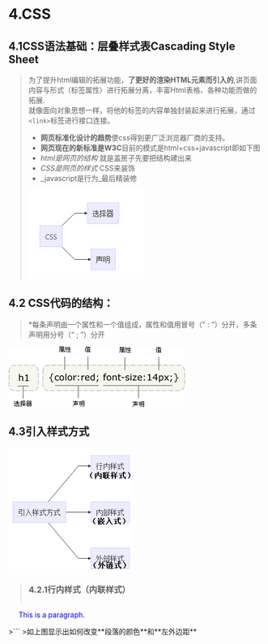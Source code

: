 # 4.CSS

## 4.1CSS语法基础：层叠样式表Cascading Style Sheet

> 为了提升html编辑的拓展功能，**了更好的渲染HTML元素而引入的**,讲页面内容与形式（标签属性）进行拓展分离，丰富Html表格、各种功能而做的拓展.  
> 就像面向对象思想一样，将他的标签的内容单独封装起来进行拓展，通过`<link>`标签进行接口连接。
>
> * **网页标准化设计的趋势**使css得到更广泛浏览器厂商的支持。
> * **网页现在的新标准是W3C**目前的模式是html+css+javascript即如下图
> * _html是网页的结构_ 就是盖房子先要把结构建出来
> * _CSS是网页的样式_ CSS来装饰
> * _javascript是行为_最后精装修 
>
> ![](/assets/css主要组成.png)

## 4.2 **CSS代码的结构：**

> \*每条声明由一个属性和一个值组成，属性和值用冒号（“ : ”）分开，多条声明用分号（“ ; ”）分开

![](/assets/css_selector.gif)

## 4.3引入样式方式

![](/assets/yinru.png)

> ### 4.2.1行内样式（内联样式）
>
>```js
 <p style="color:blue;margin-left:20px;">This is a paragraph.</p>
>```
>如上图显示出如何改变**段落的颜色**和**左外边距**



